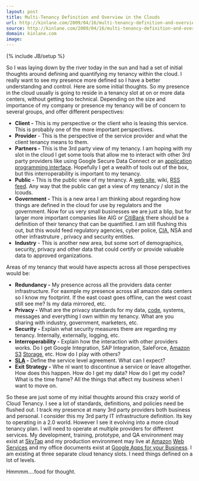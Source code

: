 ```yaml
---
layout: post
title: Multi-Tenancy Definition and Overview in the Clouds
url: http://kinlane.com/2009/04/16/multi-tenancy-definition-and-overview-in-the-clouds/
source: http://kinlane.com/2009/04/16/multi-tenancy-definition-and-overview-in-the-clouds/
domain: kinlane.com
image: 
---
```

{% include JB/setup %}<p><!DOCTYPE html PUBLIC "-//W3C//DTD XHTML 1.0 Transitional//EN"
    "http://www.w3.org/TR/xhtml1/DTD/xhtml1-transitional.dtd">
<html xmlns="http://www.w3.org/1999/xhtml">
  <head>
    <title></title>
  </head>
  <body>
    So I was laying down by the river today in the sun and had a set of initial thoughts around defining and quantifying my tenancy within the cloud. I really want to see my presence more defined so
    I have a better understanding and control. Here are some initial thoughts. So my presence in the cloud usually is going to reside in a tenancy slot at on or more data centers, without getting too
    technical. Depending on the size and importance of my company or presence my tenancy will be of concern to several groups, and offer different perspectives:
    <ul class="mainlist">
      <li>
        <strong>Client -</strong> This is my perspective or the client who is leasing this service. This is probably one of the more important perspectives.
      </li>
      <li>
        <strong>Provider</strong> - This is the perspective of the service provider and what the client tenancy means to them.
      </li>
      <li>
        <strong>Partners -</strong> This is the 3rd party view of my tenancy. I am hoping with my slot in the cloud I get some tools that allow me to interact with other 3rd party providers like
        using Google Secure Data Connect or an <a class="zem_slink" title="Application programming interface" rel="wikipedia" href=
        "http://en.wikipedia.org/wiki/Application_programming_interface">application programming interface</a>. Hopefully I get a wealth of tools out of the box, but this interroperability is
        important to my tenancy.
      </li>
      <li>
        <strong>Public -</strong> This is the public view of my tenancy. A <a class="zem_slink" title="Website" rel="wikipedia" href="http://en.wikipedia.org/wiki/Website">web site</a>, wiki,
        <a class="zem_slink" title="RSS" rel="wikipedia" href="http://en.wikipedia.org/wiki/RSS">RSS feed</a>. Any way that the public can get a view of my tenancy / slot in the lcouds.
      </li>
      <li>
        <strong>Government -</strong> This is a new area I am thinking about regarding how things are defined in the cloud for use by regulators and the government. Now for us very small businesses
        we are just a blip, but for larger more important companies like AIG or <a class="zem_slink" title="Citibank" rel="homepage" href="http://www.citibank.com/">CitiBank</a> there should be a
        definition of their tenancy that can be quantified. I am still flushing this out, but this would feed regulatory agencies, cyber police, <a class="zem_slink" title=
        "Central Intelligence Agency" rel="geolocation" href=
        "http://maps.google.com/maps?ll=38.951796,-77.146586&amp;spn=1.0,1.0&amp;q=38.951796,-77.146586%20%28Central%20Intelligence%20Agency%29&amp;t=h">CIA</a>, NSA and other infrastruture , privacy
        and security entities.
      </li>
      <li>
        <strong>Industry</strong> - This is another new area, but some sort of demographics, security, privacy and other data that could certify or provide valuable data to approved organizations.
      </li>
    </ul>Areas of my tenancy that would have aspects across all those perspectives would be:
    <ul class="mainlist">
      <li>
        <strong>Redundancy -</strong> My presence across all the providers data center infrastructure. For eaxmple my presence across all amazon data centers so I know my footprint. If the east coast
        goes offline, can the west coast still see me? Is my data mirrored, etc.
      </li>
      <li>
        <strong>Privacy -</strong> What are the privacy standards for my data, <a class="zem_slink" title="Computer programming" rel="wikipedia" href=
        "http://en.wikipedia.org/wiki/Computer_programming">code</a>, systems, messages and everything I own within my tenancy. What are you sharing with industry, government, marketers, etc.
      </li>
      <li>
        <strong>Security -</strong> Explain what security measures there are regarding my tenancy. Internally, externally, logging, etc.
      </li>
      <li>
        <strong>Interroperability -</strong> Explain how the interaction with other providers works. Do I get Google Integration, SAP Integration, SaleForce, <a class="zem_slink" title="Amazon S3"
        rel="homepage" href="http://aws.amazon.com/s3">Amazon S3</a> <a href="http://aws.amazon.com/s3/">Storage</a>, etc. How do I play with others?
      </li>
      <li>
        <strong><a class="zem_slink" title="Service level agreement" rel="wikipedia" href="http://en.wikipedia.org/wiki/Service_level_agreement">SLA</a> -</strong> Define the service level agreement.
        What can I expect?
      </li>
      <li>
        <strong>Exit Strategy -</strong> Whe nI want to discontinue a service or leave altogether. How does this happen. How do I get my data? How do I get my code? What is the time frame? All the
        things that affect my business when I want to move on.
      </li>
    </ul>So these are just some of my initial thoughts around this crazy world of Cloud Tenancy. I see a lot of standards, definitions, and policies need be flushed out. I track my presence at many
    3rd party providers both business and personal. I consider this my 3rd party IT infrastructure definition. Its key to operating in a 2.0 world. However I see it evolving into a more cloud tenancy
    plan. I will need to operate at multiple providers for different services. My development, training, prototype, and QA environment may exist at <a href="http://www.skytap.com" target=
    "_blank">SkyTap</a> and my production environment may live at <a class="zem_slink" title="Amazon" rel="homepage" href="http://amazon.com/">Amazon</a> <a href="http://aws.amazon.com/">Web
    Services</a> and my office documents exist at <a href="http://www.google.com/apps/intl/en/business/index.html">Google Apps for your Business</a>. I am existing at three separate cloud tenancy
    slots. I need things defined on a lot of levels.
    <form>
      <input id="gwProxy" type="hidden" />
    </form><!--Session data-->
    <form>
      <input id="jsProxy" onclick="jsCall();" type="hidden" /> <input id="gwProxy" type="hidden" />
    </form><!--Session data-->
    <form>
      <input id="jsProxy" onclick="jsCall();" type="hidden" /> <input id="gwProxy" type="hidden" />
    </form><!--Session data-->
    <form>
      <input id="jsProxy" onclick="jsCall();" type="hidden" /> <input id="gwProxy" type="hidden" />
    </form>Hmmmm....food for thought.
    <form>
      <input id="gwProxy" type="hidden" />
    </form><!--Session data-->
    <form>
      <input id="jsProxy" onclick="jsCall();" type="hidden" />
    </form>
    <form>
      <input id="gwProxy" type="hidden" /><!--Session data--><input id="jsProxy" onclick="jsCall();" type="hidden" />
    </form>
  </body>
</html></p>

